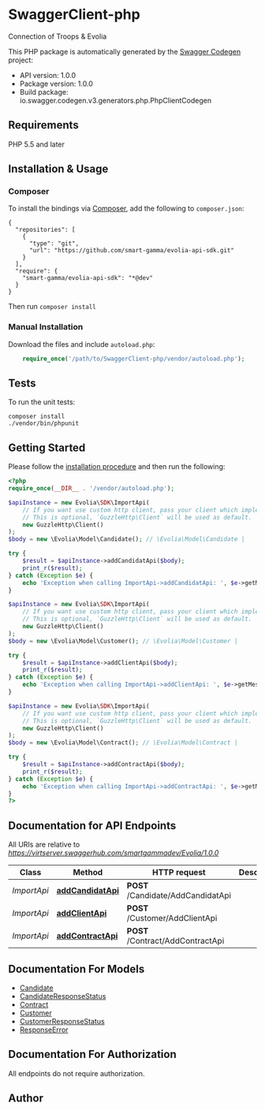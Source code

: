 # SwaggerClient-php
Connection of Troops & Evolia

This PHP package is automatically generated by the [Swagger Codegen](https://github.com/swagger-api/swagger-codegen) project:

- API version: 1.0.0
- Package version: 1.0.0
- Build package: io.swagger.codegen.v3.generators.php.PhpClientCodegen

## Requirements

PHP 5.5 and later

## Installation & Usage
### Composer

To install the bindings via [Composer](http://getcomposer.org/), add the following to `composer.json`:

```
{
  "repositories": [
    {
      "type": "git",
      "url": "https://github.com/smart-gamma/evolia-api-sdk.git"
    }
  ],
  "require": {
    "smart-gamma/evolia-api-sdk": "*@dev"
  }
}
```

Then run `composer install`

### Manual Installation

Download the files and include `autoload.php`:

```php
    require_once('/path/to/SwaggerClient-php/vendor/autoload.php');
```

## Tests

To run the unit tests:

```
composer install
./vendor/bin/phpunit
```

## Getting Started

Please follow the [installation procedure](#installation--usage) and then run the following:

```php
<?php
require_once(__DIR__ . '/vendor/autoload.php');

$apiInstance = new Evolia\SDK\ImportApi(
    // If you want use custom http client, pass your client which implements `GuzzleHttp\ClientInterface`.
    // This is optional, `GuzzleHttp\Client` will be used as default.
    new GuzzleHttp\Client()
);
$body = new \Evolia\Model\Candidate(); // \Evolia\Model\Candidate | 

try {
    $result = $apiInstance->addCandidatApi($body);
    print_r($result);
} catch (Exception $e) {
    echo 'Exception when calling ImportApi->addCandidatApi: ', $e->getMessage(), PHP_EOL;
}

$apiInstance = new Evolia\SDK\ImportApi(
    // If you want use custom http client, pass your client which implements `GuzzleHttp\ClientInterface`.
    // This is optional, `GuzzleHttp\Client` will be used as default.
    new GuzzleHttp\Client()
);
$body = new \Evolia\Model\Customer(); // \Evolia\Model\Customer | 

try {
    $result = $apiInstance->addClientApi($body);
    print_r($result);
} catch (Exception $e) {
    echo 'Exception when calling ImportApi->addClientApi: ', $e->getMessage(), PHP_EOL;
}

$apiInstance = new Evolia\SDK\ImportApi(
    // If you want use custom http client, pass your client which implements `GuzzleHttp\ClientInterface`.
    // This is optional, `GuzzleHttp\Client` will be used as default.
    new GuzzleHttp\Client()
);
$body = new \Evolia\Model\Contract(); // \Evolia\Model\Contract | 

try {
    $result = $apiInstance->addContractApi($body);
    print_r($result);
} catch (Exception $e) {
    echo 'Exception when calling ImportApi->addContractApi: ', $e->getMessage(), PHP_EOL;
}
?>
```

## Documentation for API Endpoints

All URIs are relative to *https://virtserver.swaggerhub.com/smartgammadev/Evolia/1.0.0*

Class | Method | HTTP request | Description
------------ | ------------- | ------------- | -------------
*ImportApi* | [**addCandidatApi**](docs/Api/ImportApi.md#addcandidatapi) | **POST** /Candidate/AddCandidatApi | 
*ImportApi* | [**addClientApi**](docs/Api/ImportApi.md#addclientapi) | **POST** /Customer/AddClientApi | 
*ImportApi* | [**addContractApi**](docs/Api/ImportApi.md#addcontractapi) | **POST** /Contract/AddContractApi | 

## Documentation For Models

 - [Candidate](docs/Model/Candidate.md)
 - [CandidateResponseStatus](docs/Model/CandidateResponseStatus.md)
 - [Contract](docs/Model/Contract.md)
 - [Customer](docs/Model/Customer.md)
 - [CustomerResponseStatus](docs/Model/CustomerResponseStatus.md)
 - [ResponseError](docs/Model/ResponseError.md)

## Documentation For Authorization

 All endpoints do not require authorization.


## Author




